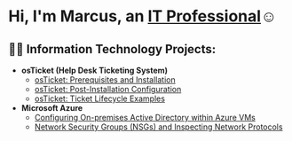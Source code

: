 <h1>Hi, I'm Marcus, an <a href="https://linkedin.com/in/marcus-johnson-a228baba/">IT Professional</a>☺</h1>

<h2>👨‍💻 Information Technology Projects:</h2>

- <b>osTicket (Help Desk Ticketing System)</b>
  - [osTicket: Prerequisites and Installation](https://github.com/marcusajohnson31/osticket-prereqs)
  - [osTicket: Post-Installation Configuration](https://github.com/marcusajohnson31/post-install-config)
  - [osTicket: Ticket Lifecycle Examples](https://github.com/marcusajohnson31/ticket-lifecycle)
- <b>Microsoft Azure</b>
  - [Configuring On-premises Active Directory within Azure VMs](https://github.com/marcusajohnson31/configure-ad)
  - [Network Security Groups (NSGs) and Inspecting Network Protocols](https://github.com/marcusajohnson31/azure-network-protocols)

